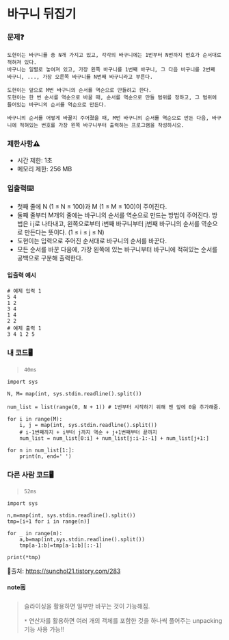 # 바구니 뒤집기

### 문제❓
```
도현이는 바구니를 총 N개 가지고 있고, 각각의 바구니에는 1번부터 N번까지 번호가 순서대로 적혀져 있다. 
바구니는 일렬로 놓여져 있고, 가장 왼쪽 바구니를 1번째 바구니, 그 다음 바구니를 2번째 바구니, ..., 가장 오른쪽 바구니를 N번째 바구니라고 부른다. 

도현이는 앞으로 M번 바구니의 순서를 역순으로 만들려고 한다. 
도현이는 한 번 순서를 역순으로 바꿀 때, 순서를 역순으로 만들 범위를 정하고, 그 범위에 들어있는 바구니의 순서를 역순으로 만든다.

바구니의 순서를 어떻게 바꿀지 주어졌을 때, M번 바구니의 순서를 역순으로 만든 다음, 바구니에 적혀있는 번호를 가장 왼쪽 바구니부터 출력하는 프로그램을 작성하시오.
```

### 제한사항⚠️
* 시간 제한: 1초
* 메모리 제한: 256 MB

### 입출력⌨️
* 첫째 줄에 N (1 ≤ N ≤ 100)과 M (1 ≤ M ≤ 100)이 주어진다.
* 둘째 줄부터 M개의 줄에는 바구니의 순서를 역순으로 만드는 방법이 주어진다. 방법은 i j로 나타내고, 왼쪽으로부터 i번째 바구니부터 j번째 바구니의 순서를 역순으로 만든다는 뜻이다. (1 ≤ i ≤ j ≤ N)
* 도현이는 입력으로 주어진 순서대로 바구니의 순서를 바꾼다.
* 모든 순서를 바꾼 다음에, 가장 왼쪽에 있는 바구니부터 바구니에 적혀있는 순서를 공백으로 구분해 출력한다.

#### 입출력 예시
```
# 예제 입력 1 
5 4
1 2
3 4
1 4
2 2
# 예제 출력 1 
3 4 1 2 5
```

### 내 코드🖥️
> `40ms`
```
import sys

N, M= map(int, sys.stdin.readline().split())

num_list = list(range(0, N + 1)) # 1번부터 시작하기 위해 맨 앞에 0을 추가해줌.

for i in range(M):
    i, j = map(int, sys.stdin.readline().split())
    # i-1번째까지 + i부터 j까지 역순 + j+1번째부터 끝까지
    num_list = num_list[0:i] + num_list[j:i-1:-1] + num_list[j+1:]

for n in num_list[1:]:
    print(n, end=' ')
```


### 다른 사람 코드🖥️
> `52ms`
```
import sys

n,m=map(int, sys.stdin.readline().split())
tmp=[i+1 for i in range(n)]

for _ in range(m):
    a,b=map(int,sys.stdin.readline().split())
    tmp[a-1:b]=tmp[a-1:b][::-1]
    
print(*tmp)
```
🔗출처: https://sunchol21.tistory.com/283

#### note🗒️
> 슬라이싱을 활용하면 일부만 바꾸는 것이 가능해짐. 
>
> `*` 연산자를 활용하면 여러 개의 객체를 포함한 것을 하나씩 풀어주는 unpacking 기능 사용 가능!!

